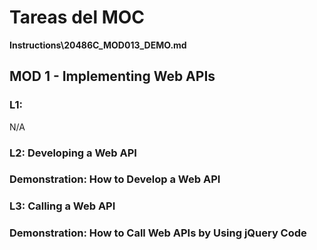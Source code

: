 # Tareas del MOC

**Instructions\20486C_MOD013_DEMO.md**

## MOD 1 - Implementing Web APIs

### L1: 

N/A

### L2: Developing a Web API

### Demonstration: How to Develop a Web API

### L3: Calling a Web API 

### Demonstration: How to Call Web APIs by Using jQuery Code